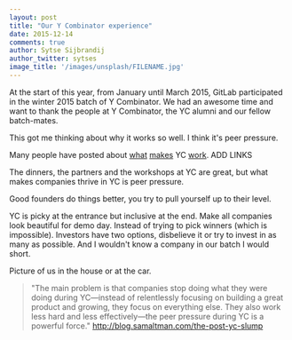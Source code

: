 ```yaml
---
layout: post
title: "Our Y Combinator experience"
date: 2015-12-14
comments: true
author: Sytse Sijbrandij
author_twitter: sytses
image_title: '/images/unsplash/FILENAME.jpg'
---
```


At the start of this year, from January until March 2015, GitLab participated in the winter 2015 batch of Y Combinator. We had an awesome time and want to thank the people at Y Combinator, the YC alumni and our fellow batch-mates.

This got me thinking about why it works so well. I think it's peer pressure.

<!-- more -->

Many people have posted about [what](http://www.techworld.com/startups/what-makes-y-combinator-so-good-3614610/) [makes](http://blog.frontapp.com/2014/10/01/three-months-at-y-combinator-what-its-like-and-how-to-get-in/) YC [work](https://martin.kleppmann.com/2011/03/15/whats-so-special-about-y-combinator.html). ADD LINKS

The dinners, the partners and the workshops at YC are great,
but what makes companies thrive in YC is peer pressure.

Good founders do things better, you try to pull yourself up to their level.

YC is picky at the entrance but inclusive at the end.
Make all companies look beautiful for demo day.
Instead of trying to pick winners (which is impossible).
Investors have two options, disbelieve it or try to invest in as many as possible.
And I wouldn't know a company in our batch I would short.

Picture of us in the house or at the car.


> "The main problem is that companies stop doing what they were doing during YC—instead of relentlessly focusing on building a great product and growing, they focus on everything else.  They also work less hard and less effectively—the peer pressure during YC is a powerful force."
> http://blog.samaltman.com/the-post-yc-slump